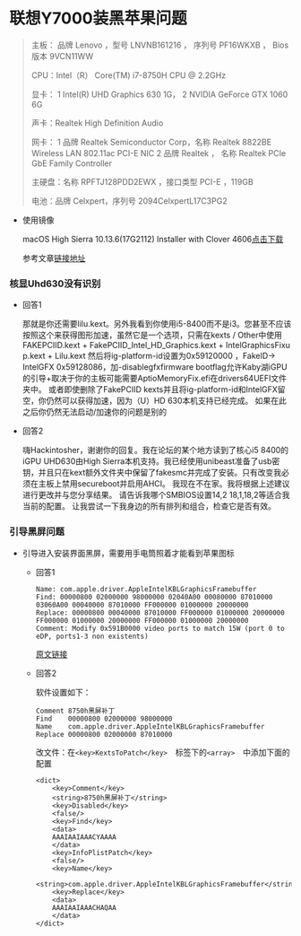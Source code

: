 # 联想Y7000装黑苹果问题

> 主板： 品牌 Lenovo ，型号 LNVNB161216 ， 序列号 PF16WKXB ， Bios版本 9VCN11WW
>
> CPU：Intel（R） Core(TM) i7-8750H CPU @ 2.2GHz
>
> 显卡： 
>     1 Intel(R) UHD Graphics 630 1G，
>     2 NVIDIA GeForce GTX 1060 6G
>
> 声卡：Realtek High Definition Audio
>
> 网卡：
>     1 品牌 Realtek Semiconductor Corp，名称 Realtek 8822BE Wireless LAN 802.11ac PCI-E NIC
>     2 品牌 Realtek ， 名称 Realtek PCIe GbE Family Controller
>
> 主硬盘：名称 RPFTJ128PDD2EWX ，接口类型 PCI-E ，119GB
>
> 电池：品牌 Celxpert，序列号 2094CelxpertL17C3PG2

- 使用镜像

  macOS High Sierra 10.13.6(17G2112) Installer with Clover 4606[点击下载](https://mirrors.dtops.cc/iso/MacOS/daliansky_macos/macOS%20High%20Sierra%2010.13.6%2817G2112%29%20Installer%20with%20Clover%204606.dmg)

  参考文章[链接地址](https://blog.daliansky.net/macOS-High-Sierra-10.13.6-17G2112-Release-Special-with-Clover-4606-original-mirror.html)

### 核显Uhd630没有识别

- 回答1

  那就是你还需要lilu.kext。另外我看到你使用i5-8400而不是i3。您甚至不应该按照这个来获得图形加速，虽然它是一个选项，只需在kexts / Other中使用FAKEPCIID.kext + FakePCIID_Intel_HD_Graphics.kext + IntelGraphicsFixup.kext + Lilu.kext 然后将ig-platform-id设置为0x59120000 ，FakeID-> IntelGFX 0x59128086，加-disablegfxfirmware bootflag允许Kaby湖iGPU的引导+取决于你的主板可能需要AptioMemoryFix.efi在drivers64UEFI文件夹中。  或者即使删除了FakePCIID kexts并且将ig-platform-id和IntelGFX留空，你仍然可以获得加速，因为（U）HD 630本机支持已经完成。  如果在此之后你仍然无法启动/加速你的问题是别的 

- 回答2

  嗨Hackintosher，谢谢你的回复。我在论坛的某个地方读到了核心i5 8400的iGPU UHD630由High Sierra本机支持。我已经使用unibeast准备了usb密钥，并且只在kext额外文件夹中保留了fakesmc并完成了安装。只有改变我必须在主板上禁用secureboot并启用AHCI。  我现在不在家。我将根据上述建议进行更改并与您分享结果。  请告诉我哪个SMBIOS设置14,2 18,1,18,2等适合我当前的配置。  让我尝试一下我身边的所有排列和组合，检查它是否有效。

### 引导黑屏问题

- 引导进入安装界面黑屏，需要用手电筒照着才能看到苹果图标

  + 回答1

    ```
    Name: com.apple.driver.AppleIntelKBLGraphicsFramebuffer
    Find: 00000800 02000000 98000000 02040A00 00080000 87010000 03060A00 00040000 87010000 FF000000 01000000 20000000
    Replace: 00000800 00040000 87010000 FF000000 01000000 20000000 FF000000 01000000 20000000 FF000000 01000000 20000000
    Comment: Modify 0x591B0000 video ports to match 15W (port 0 to eDP, ports1-3 non existents)
    ```

    [原文链接](https://www.tonymacx86.com/threads/help-black-screen-when-uhd630-run-with-internal-screen.250577/page-5#post-1762999)

  + 回答2

    软件设置如下：

    ```
    Comment	8750h黑屏补丁
    Find	00000800 02000000 98000000
    Name	com.apple.driver.AppleIntelKBLGraphicsFramebuffer
    Replace	00000800 02000000 87010000
    ```

    改文件：在`<key>KextsToPatch</key>  `标签下的`<array>  `中添加下面的配置

    ```
    <dict>
        <key>Comment</key>
        <string>8750h黑屏补丁</string>
        <key>Disabled</key>
        <false/>
        <key>Find</key>
        <data>
        AAAIAAIAAACYAAAA
        </data>
        <key>InfoPlistPatch</key>
        <false/>
        <key>Name</key>
        <string>com.apple.driver.AppleIntelKBLGraphicsFramebuffer</string>
        <key>Replace</key>
        <data>
        AAAIAAIAAACHAQAA
        </data>
    </dict>
    ```

    
